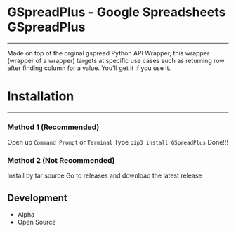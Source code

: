 # GSpreadPlus - Google Spreadsheets GSpreadPlus
****
Made on top of the orginal gspread Python API Wrapper, this wrapper (wrapper of a wrapper) targets at specific use cases such as returning row after finding column for a value. You'll get it if you use it.

# Installation
****
### Method 1 (Recommended)
Open up `Command Prompt` or `Terminal`
Type `pip3 install GSpreadPlus`
Done!!!

### Method 2 (Not Recommended)
Install by tar source
Go to releases and download the latest release

## Development
 + Alpha
 + Open Source
